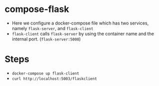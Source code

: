 # compose-flask

- Here we configure a docker-compose file which has two services, namely `flask-server`, and `flask-client`
- `flask-client` calls `flask-server` by using the container name and the internal port. (`flask-server:5000`)

# Steps

- `docker-compose up flask-client`
- `curl http://localhost:5003/flaskclient`